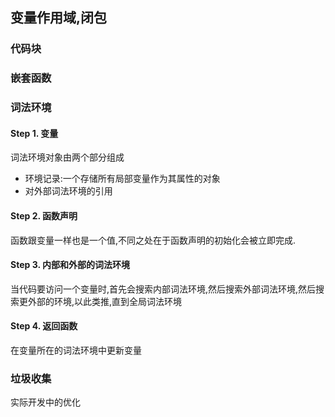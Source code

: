 ## 变量作用域,闭包

### 代码块

### 嵌套函数

### 词法环境

#### Step 1. 变量

词法环境对象由两个部分组成

- 环境记录:一个存储所有局部变量作为其属性的对象
- 对外部词法环境的引用

#### Step 2. 函数声明

函数跟变量一样也是一个值,不同之处在于函数声明的初始化会被立即完成.

#### Step 3. 内部和外部的词法环境

当代码要访问一个变量时,首先会搜索内部词法环境,然后搜索外部词法环境,然后搜索更外部的环境,以此类推,直到全局词法环境

#### Step 4. 返回函数

在变量所在的词法环境中更新变量

### 垃圾收集

实际开发中的优化

